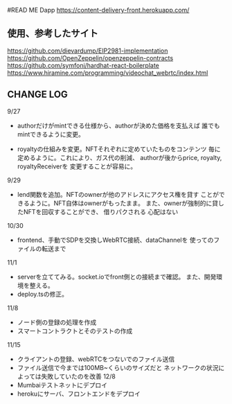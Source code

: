 #READ ME
Dapp
https://content-delivery-front.herokuapp.com/

## 使用、参考したサイト

https://github.com/dievardump/EIP2981-implementation
https://github.com/OpenZeppelin/openzeppelin-contracts
https://github.com/symfoni/hardhat-react-boilerplate
https://www.hiramine.com/programming/videochat_webrtc/index.html

## CHANGE LOG

9/27 
* authorだけがmintできる仕様から、authorが決めた価格を支払えば
  誰でもmintできるように変更。
  
* royaltyの仕組みを変更。NFTそれぞれに定めていたものをコンテンツ
  毎に定めるように。これにより、ガス代の削減、
  authorが後からprice, royalty, royaltyReceiverを
  変更することが容易に。
  
9/29
* lend関数を追加。NFTのownerが他のアドレスにアクセス権を貸す
  ことができるように。NFT自体はownerがもったまま。
  また、ownerが強制的に貸したNFTを回収することができ、
  借りパクされる 心配はない
  
10/30 
  * frontend、手動でSDPを交換しWebRTC接続、dataChannelを
    使ってのファイルの転送まで
    
11/1
  * serverを立ててみる。socket.ioでfront側との接続まで確認。
    また、開発環境を整える。
  * deploy.tsの修正。

11/8
  * ノード側の登録の処理を作成
  * スマートコントラクトとそのテストの作成

11/15
  * クライアントの登録、webRTCをつないでのファイル送信
  * ファイル送信で今までは100MB~くらいのサイズだと
ネットワークの状況によっては失敗していたのを改善
12/8
  * Mumbaiテストネットにデプロイ
  * herokuにサーバ、フロントエンドをデプロイ